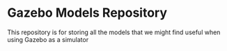 # Gazebo Models Repository

This repository is for storing all the models that we might find useful when using Gazebo as a simulator